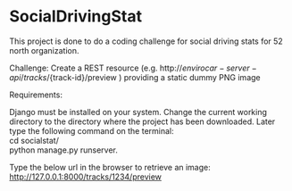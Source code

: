 # SocialDrivingStat
This project is done to do a coding challenge for social driving stats for 52 north organization.

Challenge: Create a REST resource (e.g. http://${envirocar-server-api}/tracks/${track-id}/preview ) providing a static dummy PNG image

Requirements:

Django must be installed on your system. Change the current working directory to the directory where the project has been downloaded.
Later type the following command on the terminal:<br>
cd socialstat/ <br>
python manage.py runserver.

Type the below url in the browser to retrieve an image: http://127.0.0.1:8000/tracks/1234/preview
